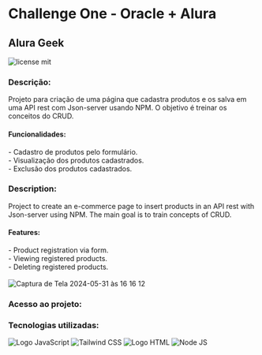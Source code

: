 # Challenge One - Oracle + Alura
<h2>Alura Geek</h2>

![license mit](https://img.shields.io/badge/License-MIT-blue)

<h3>Descrição:</h3>
Projeto para criação de uma página que cadastra produtos e os salva em uma API rest com Json-server usando NPM. O objetivo é treinar os conceitos do CRUD.
<h4>Funcionalidades: </h4>
  - Cadastro de produtos pelo formulário.<br>
  - Visualização dos produtos cadastrados.<br>
  - Exclusão dos produtos cadastrados.<br>

<h3>Description:</h3>
Project to create an e-commerce page to insert products in an API rest with Json-server using NPM. The main goal is to train concepts of CRUD.
<h4>Features:</h4>
  - Product registration via form.<br>
  - Viewing registered products.<br>
  - Deleting registered products.<br>
<br>


<img alt="Captura de Tela 2024-05-31 às 16 16 12" src="./assets/image/Captura de Tela 2024-05-31 às 16.16.12.png">

<h3>Acesso ao projeto:</h3>


<h3>Tecnologias utilizadas:</h3>

![Logo JavaScript](https://img.shields.io/badge/JavaScript-F7DF1E?style=for-the-badge&logo=javascript&logoColor=black)
![Tailwind CSS](https://img.shields.io/badge/Tailwind_CSS-38B2AC?style=for-the-badge&logo=tailwind-css&logoColor=white)
![Logo HTML](https://img.shields.io/badge/HTML5-E34F26?style=for-the-badge&logo=html5&logoColor=white)
![Node JS](https://img.shields.io/badge/Node.js-43853D?style=for-the-badge&logo=node.js&logoColor=white)



